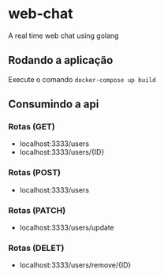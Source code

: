 # web-chat
 A real time web chat using golang

## Rodando a aplicação

Execute o comando <code>docker-compose up build</code>

## Consumindo a api

### Rotas (GET)
- localhost:3333/users
- localhost:3333/users/{ID}

### Rotas (POST)
- localhost:3333/users

### Rotas (PATCH)
- localhost:3333/users/update

### Rotas (DELET)
- localhost:3333/users/remove/{ID}
